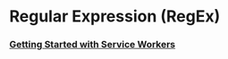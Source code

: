# Regular Expression (RegEx)


### [Getting Started with Service Workers](https://alligator.io/js/service-workers/)
